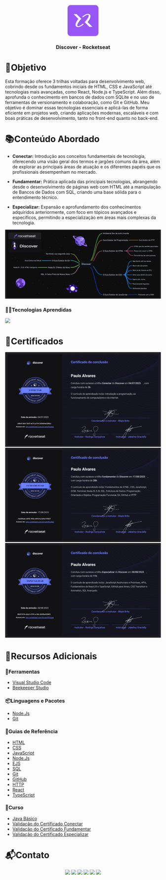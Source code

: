 <div align="center">
  <img height="100px" src="assets/rocketseat_logo.png" alt="Logo da Rocketseat" />
  <h3 align="center">Discover - Rocketseat</h3>
</div>

# 🎯Objetivo
  Esta formação oferece 3 trilhas voltadas para desenvolvimento web, cobrindo desde os fundamentos iniciais de HTML, CSS e JavaScript até tecnologias mais avançadas, como React, Node.js e TypeScript. Além disso, aprofunda o conhecimento em bancos de dados com SQLite e no uso de ferramentas de versionamento e colaboração, como Git e GitHub. Meu objetivo é dominar essas tecnologias essenciais e aplicá-las de forma eficiente em projetos web, criando aplicações modernas, escaláveis e com boas práticas de desenvolvimento, tanto no front-end quanto no back-end.

# 📚Conteúdo Abordado
  * **Conectar:** Introdução aos conceitos fundamentais de tecnologia, oferecendo uma visão geral dos termos e jargões comuns da área, além de explorar as principais áreas de atuação e os diferentes papéis que os profissionais desempenham no mercado.

  * **Fundamentar:** Prática aplicada das principais tecnologias, abrangendo desde o desenvolvimento de páginas web com HTML até a manipulação de Bancos de Dados com SQL, criando uma base sólida para o entendimento técnico.

  * **Especializar:** Expansão e aprofundamento dos conhecimentos adquiridos anteriormente, com foco em tópicos avançados e específicos, permitindo a especialização em áreas mais complexas da tecnologia.

  <img src="assets/rocketseat_discover_dark.jpg" alt="conteúdo do curso">

### 👨‍💻Tecnologias Aprendidas
  <img src="https://skillicons.dev/icons?i=html,css,js,nodejs,sqlite,git,github,react,ts&theme=dark" />

# 🏅Certificados
<img src="assets/certificado_conectar.jpg" alt="Certificado Conectar">
<img src="assets/certificado_fundamentar.jpg" alt="Certificado Fundamentar">
<img src="assets/certificado_especializar.jpg" alt="Certificado Especializar">

# 🔗Recursos Adicionais
### 🔧Ferramentas
  - <a href="https://code.visualstudio.com/download">Visual Studio Code</a>
  - <a href="https://www.beekeeperstudio.io/get">Beekeeper Studio</a>

### 📦Linguagens e Pacotes
  - <a href="https://nodejs.org/en/download/package-manager">Node.Js</a>
  - <a href="https://git-scm.com/downloads">Git</a>

### 📖Guias de Referência
  - <a href="https://developer.mozilla.org/en-US/docs/Web/HTML">HTML</a>
  - <a href="https://developer.mozilla.org/en-US/docs/Web/CSS">CSS</a>
  - <a href="https://developer.mozilla.org/en-US/docs/Web/JavaScript">JavaScript</a>
  - <a href="https://nodejs.org/docs/latest/api/">Node.Js</a>
  - <a href="https://ejs.co/#docs">EJS</a>
  - <a href="https://www.w3schools.com/sql/">SQL</a>
  - <a href="https://git-scm.com/doc">Git</a>
  - <a href="https://docs.github.com">GitHub</a>
  - <a href="https://developer.mozilla.org/en-US/docs/Web/HTTP">HTTP</a>
  - <a href="https://legacy.reactjs.org/docs/getting-started.html">React</a>
  - <a href="https://www.typescriptlang.org/docs/">TypeScript</a>

### 📎Curso
  - <a href="https://loiane.training/curso/java-basico">Java Básico</a>
  - <a href="https://app.rocketseat.com.br/certificates/84b41404-7b5f-4e75-a7f4-2d5684a2085c">Validação do Certificado Conectar</a>
  - <a href="https://app.rocketseat.com.br/certificates/7eb00beb-d69d-4f0a-b4fd-6c3e9e1f96b7">Validação do Certificado Fundamentar</a>
  - <a href="https://app.rocketseat.com.br/certificates/8bf07576-d5a3-4795-a184-283f8e95f8f3">Validação do Certificado Especializar</a>

# 📬Contato
<div align="center"> 
  <a href="https://github.com/Paulo-Alvares"><img src="https://img.shields.io/badge/GitHub-000000?style=for-the-badge&logo=github&logoColor=white"></a>
  <a href = "mailto:pauloalvares66@gmail.com"><img src="https://img.shields.io/badge/Gmail-D14836?style=for-the-badge&logo=gmail&logoColor=white"></a>
  <a href="https://www.linkedin.com/in/paulo-alvares/"><img src="https://img.shields.io/badge/-LinkedIn-%230077B5?style=for-the-badge&logo=linkedin&logoColor=white"></a> 
  <a href="https://www.instagram.com/paulo_10111/"><img src="https://img.shields.io/badge/-Instagram-%23E4405F?style=for-the-badge&logo=instagram&logoColor=white"></a>
  <a href="https://www.facebook.com/paulogabriel.alvares"><img src="https://img.shields.io/badge/Facebook-1877F2?style=for-the-badge&logo=facebook&logoColor=white"></a>
  <a href="https://codepen.io/Poulos-Alvares"><img src="https://img.shields.io/badge/Codepen-000000?style=for-the-badge&logo=codepen&logoColor=white"></a>
</div>